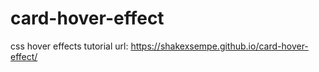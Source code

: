 # card-hover-effect
css hover effects tutorial 
url: https://shakexsempe.github.io/card-hover-effect/
